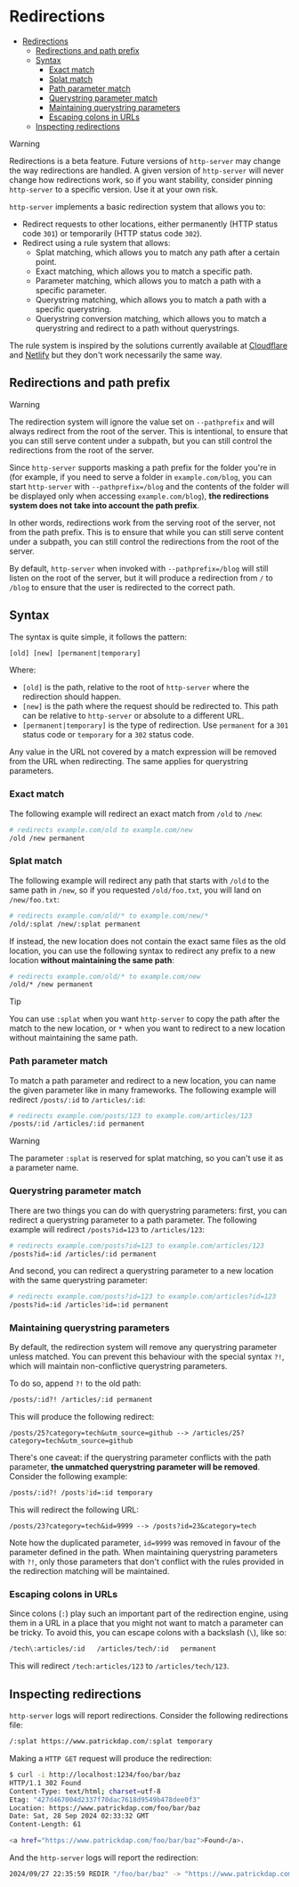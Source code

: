 # Redirections

- [Redirections](#redirections)
  - [Redirections and path prefix](#redirections-and-path-prefix)
  - [Syntax](#syntax)
    - [Exact match](#exact-match)
    - [Splat match](#splat-match)
    - [Path parameter match](#path-parameter-match)
    - [Querystring parameter match](#querystring-parameter-match)
    - [Maintaining querystring parameters](#maintaining-querystring-parameters)
    - [Escaping colons in URLs](#escaping-colons-in-urls)
  - [Inspecting redirections](#inspecting-redirections)

> [!WARNING]
> Redirections is a beta feature. Future versions of `http-server` may change the way redirections are handled. A given version of `http-server` will never change how redirections work, so if you want stability, consider pinning `http-server` to a specific version. Use it at your own risk.

`http-server` implements a basic redirection system that allows you to:

* Redirect requests to other locations, either permanently (HTTP status code `301`) or temporarily (HTTP status code `302`).
* Redirect using a rule system that allows:
  * Splat matching, which allows you to match any path after a certain point.
  * Exact matching, which allows you to match a specific path.
  * Parameter matching, which allows you to match a path with a specific parameter.
  * Querystring matching, which allows you to match a path with a specific querystring.
  * Querystring conversion matching, which allows you to match a querystring and redirect to a path without querystrings.

The rule system is inspired by the solutions currently available at [Cloudflare](https://developers.cloudflare.com/pages/configuration/redirects/) and [Netlify](https://docs.netlify.com/routing/redirects/) but they don't work necessarily the same way.

## Redirections and path prefix

> [!WARNING]
> The redirection system will ignore the value set on `--pathprefix` and will always redirect from the root of the server. This is intentional, to ensure that you can still serve content under a subpath, but you can still control the redirections from the root of the server.

Since `http-server` supports masking a path prefix for the folder you're in (for example, if you need to serve a folder in `example.com/blog`, you can start `http-server` with `--pathprefix=/blog` and the contents of the folder will be displayed only when accessing `example.com/blog`), **the redirections system does not take into account the path prefix**.

In other words, redirections work from the serving root of the server, not from the path prefix. This is to ensure that while you can still serve content under a subpath, you can still control the redirections from the root of the server.

By default, `http-server` when invoked with `--pathprefix=/blog` will still listen on the root of the server, but it will produce a redirection from `/` to `/blog` to ensure that the user is redirected to the correct path.

## Syntax

The syntax is quite simple, it follows the pattern:

```xml
[old] [new] [permanent|temporary]
```

Where:

* `[old]` is the path, relative to the root of `http-server` where the redirection should happen.
* `[new]` is the path where the request should be redirected to. This path can be relative to `http-server` or absolute to a different URL.
* `[permanent|temporary]` is the type of redirection. Use `permanent` for a `301` status code or `temporary` for a `302` status code.

Any value in the URL not covered by a match expression will be removed from the URL when redirecting. The same applies for querystring parameters.

### Exact match

The following example will redirect an exact match from `/old` to `/new`:

```bash
# redirects example.com/old to example.com/new
/old /new permanent
```

### Splat match

The following example will redirect any path that starts with `/old` to the same path in `/new`, so if you requested `/old/foo.txt`, you will land on `/new/foo.txt`:

```bash
# redirects example.com/old/* to example.com/new/*
/old/:splat /new/:splat permanent
```

If instead, the new location does not contain the exact same files as the old location, you can use the following syntax to redirect any prefix to a new location **without maintaining the same path**:

```bash
# redirects example.com/old/* to example.com/new
/old/* /new permanent
```

> [!TIP]
> You can use `:splat` when you want `http-server` to copy the path after the match to the new location, or `*` when you want to redirect to a new location without maintaining the same path.

### Path parameter match

To match a path parameter and redirect to a new location, you can name the given parameter like in many frameworks. The following example will redirect `/posts/:id` to `/articles/:id`:

```bash
# redirects example.com/posts/123 to example.com/articles/123
/posts/:id /articles/:id permanent
```

> [!WARNING]
> The parameter `:splat` is reserved for splat matching, so you can't use it as a parameter name.

### Querystring parameter match

There are two things you can do with querystring parameters: first, you can redirect a querystring parameter to a path parameter. The following example will redirect `/posts?id=123` to `/articles/123`:

```bash
# redirects example.com/posts?id=123 to example.com/articles/123
/posts?id=:id /articles/:id permanent
```

And second, you can redirect a querystring parameter to a new location with the same querystring parameter:

```bash
# redirects example.com/posts?id=123 to example.com/articles?id=123
/posts?id=:id /articles?id=:id permanent
```

### Maintaining querystring parameters

By default, the redirection system will remove any querystring parameter unless matched. You can prevent this behaviour with the special syntax `?!`, which will maintain non-conflictive querystring parameters.

To do so, append `?!` to the old path:

```bash
/posts/:id?! /articles/:id permanent
```

This will produce the following redirect:

```text
/posts/25?category=tech&utm_source=github --> /articles/25?category=tech&utm_source=github
```

There's one caveat: if the querystring parameter conflicts with the path parameter, **the unmatched querystring parameter will be removed**. Consider the following example:

```bash
/posts/:id?! /posts?id=:id temporary
```

This will redirect the following URL:

```
/posts/23?category=tech&id=9999 --> /posts?id=23&category=tech
```

Note how the duplicated parameter, `id=9999` was removed in favour of the parameter defined in the path. When maintaining querystring parameters with `?!`, only those parameters that don't conflict with the rules provided in the redirection matching will be maintained.

### Escaping colons in URLs

Since colons (`:`) play such an important part of the redirection engine, using them in a URL in a place that you might not want to match a parameter can be tricky. To avoid this, you can escape colons with a backslash (`\`), like so:

```bash
/tech\:articles/:id   /articles/tech/:id   permanent
```

This will redirect `/tech:articles/123` to `/articles/tech/123`.

## Inspecting redirections

`http-server` logs will report redirections. Consider the following redirections file:

```bash
/:splat https://www.patrickdap.com/:splat temporary
```

Making a `HTTP GET` request will produce the redirection:

```bash
$ curl -i http://localhost:1234/foo/bar/baz
HTTP/1.1 302 Found
Content-Type: text/html; charset=utf-8
Etag: "427d467004d2337f70dac7618d9549b478dee0f3"
Location: https://www.patrickdap.com/foo/bar/baz
Date: Sat, 28 Sep 2024 02:33:32 GMT
Content-Length: 61

<a href="https://www.patrickdap.com/foo/bar/baz">Found</a>.
```

And the `http-server` logs will report the redirection:

```bash
2024/09/27 22:35:59 REDIR "/foo/bar/baz" -> "https://www.patrickdap.com/foo/bar/baz" (status: 302)
```
